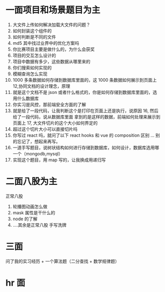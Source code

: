 # 一面项目和场景题目为主

1. 大文件上传如何解决加载大文件的问题？
2. 如何封装这个组件的
3. 如何判断是不同的文件
4. md5 其中找过业界中的优化方案吗
5. 你比赛项目主要是做什么的，为什么会获奖
6. 项目的交互怎么设计的
7. 项目中数据有多少，这些数据从哪里来的
8. 你们搜索如何实现的
9. 模糊查询怎么实现
10. 1000 多条数据如何存储到数据库里面的，这 1000 条数据如何展示到页面上
    12,协同文档的设计理念，原理
11. 就是这个文档不是 json 或者什么格式的，你是如何存储到数据库里面的，选用什么数据库
12. 你实习是风控，那前端安全方面的了解
13. 就是给了一段代码，让我判断这个是打印在页面上还是执行，说原因
    16, 然后给了一段代码，说从数据库里面 拿到的是这样的数据，前端如何处理来展示到页面上
    17, 大文件切片的这个大小如何界定的
14. 超过这个切片大小可以直接切片吗
15. 你写过 react 吗，就问了以下 react hooks 和 vue 的 composition 区别
    ... 别的忘记了，想起来再写。
16. 一道手写题目，说树状结构如何进行存储到数据库，如何设计，数据库选用哪一个（mongodb,mysql）
17. 实现这个题目，用 map 写的，让我换成用递归写

# 二面八股为主

正常八股

1. 轮播图动画怎么做
2. mask 属性是干什么的
3. node 的了解
4. ....其余是正常八股
   手写洗牌

# 三面

问了我的实习经历 + 一个算法题（二分查找 + 数学规律题）

# hr 面
